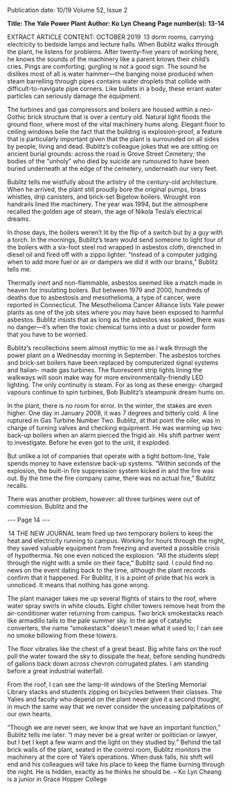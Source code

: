 Publication date: 10/19
Volume 52, Issue 2

**Title: The Yale Power Plant**
**Author: Ko Lyn Cheang**
**Page number(s): 13-14**

EXTRACT ARTICLE CONTENT:
OCTOBER 2019
 13
dorm rooms, carrying electricity to bedside lamps 
and lecture halls.
When Bublitz walks through the plant, he 
listens for problems. After twenty-five years 
of working here, he knows the sounds of the 
machinery like a parent knows their child’s cries. 
Pings are comforting; gurgling is not a good 
sign. The sound he dislikes most of all is water 
hammer—the banging noise produced when 
steam barrelling through pipes contains water 
droplets that collide with difficult-to-navigate pipe 
corners. Like bullets in a body, these errant water 
particles can seriously damage the equipment.

The turbines and gas compressors and boilers 
are housed within a neo-Gothic brick structure 
that is over a century old. Natural light floods the 
ground floor, where most of the vital machinery 
hums along. Elegant floor to ceiling windows 
belie the fact that the building is explosion-proof, 
a feature that is particularly important given that 
the plant is surrounded on all sides by people, 
living and dead. Bublitz’s colleague jokes that we 
are sitting on ancient burial grounds: across the 
road is Grove Street Cemetery; the bodies of the 
“unholy” who died by suicide are rumoured to 
have been buried underneath at the edge of the 
cemetery, underneath our very feet.

Bublitz tells me wistfully about the artistry of 
the century-old architecture. When he arrived, 
the plant still proudly bore the original pumps, 
brass whistles, drip canisters, and brick-set 
Bigelow boilers. Wrought iron handrails lined the 
machinery. The year was 1994, but the atmosphere 
recalled the golden age of steam, the age of Nikola 
Tesla’s electrical dreams.

In those days, the boilers weren’t lit by the 
flip of a switch but by a guy with a torch. In the 
mornings, Bublitz’s team would send someone to 
light four of the boilers with a six-foot steel rod 
wrapped in asbestos cloth, drenched in diesel oil 
and fired off with a zippo lighter.
“Instead of a computer judging when to add 
more fuel or air or dampers we did it with our 
brains,” Bublitz tells me.

Thermally inert and non-flammable, asbestos 
seemed like a match made in heaven for insulating 
boilers. But between 1979 and 2000, hundreds of 
deaths due to asbestosis and mesothelioma, a type 
of cancer, were reported in Connecticut. The 
Mesothelioma Cancer Alliance lists Yale power 
plants as one of the job sites where you may have 
been exposed to harmful asbestos. Bublitz insists 
that as long as the asbestos was soaked, there was 
no danger—it’s when the toxic chemical turns 
into a dust or powder form that you have to be 
worried. 

Bublitz’s recollections seem almost mythic 
to me as I walk through the power plant on a 
Wednesday morning in September. The asbestos 
torches and brick-set boilers have been replaced 
by computerized signal systems and Italian-
made gas turbines. The fluorescent strip lights 
lining the walkways will soon make way for more 
environmentally-friendly LED lighting. The only 
continuity is steam. For as long as these energy-
charged vapours continue to spin turbines, Bob 
Bublitz’s steampunk dream hums on. 

In the plant, there is no room for error. In the 
winter, the stakes are even higher. One day in 
January 2008, it was 7 degrees and bitterly cold. 
A line ruptured in Gas Turbine Number Two. 
Bublitz, at that point the oiler, was in charge of 
turning valves and checking equipment. He was 
warming up two back-up boilers when an alarm 
pierced the frigid air. His shift partner went 
to investigate. Before he even got to the unit, it 
exploded. 

But unlike a lot of companies that operate with 
a tight bottom-line, Yale spends money to have 
extensive back-up systems. “Within seconds of 
the explosion, the built-in fire suppression system 
kicked in and the fire was out. By the time the fire 
company came, there was no actual fire,” Bublitz 
recalls. 

There was another problem, however: all three 
turbines were out of commission. Bublitz and the


--- Page 14 ---

 14
THE  NEW  JOURNAL
team fired up two temporary boilers to keep the 
heat and electricity running to campus. Working 
for hours through the night, they saved valuable 
equipment from freezing and averted a possible 
crisis of hypothermia. No one even noticed the 
explosion. “All the students slept through the 
night with a smile on their face,” Bublitz said. I 
could find no news on the event dating back to 
the time, although the plant records confirm that 
it happened. For Bublitz, it is a point of pride that 
his work is unnoticed. It means that nothing has 
gone wrong.

The plant manager takes me up several flights of 
stairs to the roof, where water spray swirls in white 
clouds. Eight chiller towers remove heat from 
the air-conditioner water returning from campus. 
Two brick smokestacks reach like armadillo tails 
to the pale summer sky. In the age of catalytic 
converters, the name “smokestack” doesn’t mean 
what it used to; I can see no smoke billowing from 
these towers.

The floor vibrates like the chest of a great beast. 
Big white fans on the roof pull the water toward the 
sky to dissipate the heat, before sending hundreds 
of gallons back down across chevron corrugated 
plates. I am standing before a great industrial 
waterfall.

From the roof, I can see the lamp-lit windows of 
the Sterling Memorial Library stacks and students 
zipping on bicycles between their classes. 
The Yalies and faculty who depend on the plant never 
give it a second thought, in much the same way 
that we never consider the unceasing palpitations 
of our own hearts.  

“Though we are never seen, we know that we 
have an important function,” Bublitz tells me later. 
“I may never be a great writer or politician or lawyer, 
but I bet I kept a few warm and the light on they 
studied by.” Behind the tall brick walls of the plant, 
seated in the control room, Bublitz monitors the 
machinery at the core of Yale’s operations. When 
dusk falls, his shift will end and his colleagues will 
take his place to keep the flame burning through 
the night. He is hidden, exactly as he thinks he 
should be. 
– Ko Lyn Cheang is a junior in 
Grace Hopper College